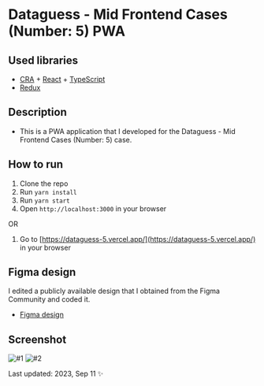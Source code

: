 # Dataguess - Mid Frontend Cases (Number: 5) PWA

## Used libraries

- [CRA](https://cra.dev/) + [React](https://reactjs.org/) + [TypeScript](https://www.typescriptlang.org/)
- [Redux](https://redux.js.org/)

## Description

- This is a PWA application that I developed for the Dataguess - Mid Frontend Cases (Number: 5) case.

## How to run

1. Clone the repo
2. Run `yarn install`
3. Run `yarn start`
4. Open `http://localhost:3000` in your browser

OR

1. Go to [https://dataguess-5.vercel.app/](https://dataguess-5.vercel.app/) in your browser

## Figma design

I edited a publicly available design that I obtained from the Figma Community and coded it.

- [Figma design](<https://www.figma.com/file/G8NzMHvp4Kr9IP3JjShCUf/Metecan-Kaplan-%7C-Dataguess-Cases-(Mid-Frontend)?type=design&node-id=1%3A361&mode=design&t=hpPFhKghWE5ODOvz-1>)

## Screenshot

![#1](https://res.cloudinary.com/allstar/image/upload/v1695065587/1_pertym.png)
![#2](https://res.cloudinary.com/allstar/image/upload/v1695065588/2_nfxye6.png)

Last updated: 2023, Sep 11 ✨
